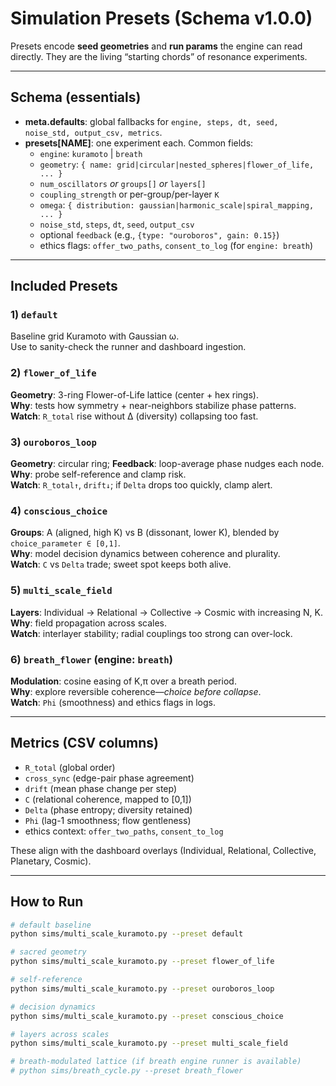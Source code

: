 # Simulation Presets (Schema v1.0.0)

Presets encode **seed geometries** and **run params** the engine can read directly.
They are the living “starting chords” of resonance experiments.

---

## Schema (essentials)

- **meta.defaults**: global fallbacks for `engine, steps, dt, seed, noise_std, output_csv, metrics`.
- **presets[NAME]**: one experiment each. Common fields:
  - `engine`: `kuramoto` | `breath`
  - `geometry`: `{ name: grid|circular|nested_spheres|flower_of_life, ... }`
  - `num_oscillators` *or* `groups[]` *or* `layers[]`
  - `coupling_strength` or per-group/per-layer `K`
  - `omega`: `{ distribution: gaussian|harmonic_scale|spiral_mapping, ... }`
  - `noise_std`, `steps`, `dt`, `seed`, `output_csv`
  - optional `feedback` (e.g., `{type: "ouroboros", gain: 0.15}`)
  - ethics flags: `offer_two_paths`, `consent_to_log` (for `engine: breath`)

---

## Included Presets

### 1) `default`
Baseline grid Kuramoto with Gaussian ω.  
Use to sanity-check the runner and dashboard ingestion.

### 2) `flower_of_life`
**Geometry**: 3-ring Flower-of-Life lattice (center + hex rings).  
**Why**: tests how symmetry + near-neighbors stabilize phase patterns.  
**Watch**: `R_total` rise without Δ (diversity) collapsing too fast.

### 3) `ouroboros_loop`
**Geometry**: circular ring; **Feedback**: loop-average phase nudges each node.  
**Why**: probe self-reference and clamp risk.  
**Watch**: `R_total↑`, `drift↓`; if `Delta` drops too quickly, clamp alert.

### 4) `conscious_choice`
**Groups**: A (aligned, high K) vs B (dissonant, lower K), blended by `choice_parameter ∈ [0,1]`.  
**Why**: model decision dynamics between coherence and plurality.  
**Watch**: `C` vs `Delta` trade; sweet spot keeps both alive.

### 5) `multi_scale_field`
**Layers**: Individual → Relational → Collective → Cosmic with increasing N, K.  
**Why**: field propagation across scales.  
**Watch**: interlayer stability; radial couplings too strong can over-lock.

### 6) `breath_flower` (engine: `breath`)
**Modulation**: cosine easing of K,π over a breath period.  
**Why**: explore reversible coherence—*choice before collapse*.  
**Watch**: `Phi` (smoothness) and ethics flags in logs.

---

## Metrics (CSV columns)

- `R_total` (global order)  
- `cross_sync` (edge-pair phase agreement)  
- `drift` (mean phase change per step)  
- `C` (relational coherence, mapped to [0,1])  
- `Delta` (phase entropy; diversity retained)  
- `Phi` (lag-1 smoothness; flow gentleness)  
- ethics context: `offer_two_paths`, `consent_to_log`

These align with the dashboard overlays (Individual, Relational, Collective, Planetary, Cosmic).

---

## How to Run

```bash
# default baseline
python sims/multi_scale_kuramoto.py --preset default

# sacred geometry
python sims/multi_scale_kuramoto.py --preset flower_of_life

# self-reference
python sims/multi_scale_kuramoto.py --preset ouroboros_loop

# decision dynamics
python sims/multi_scale_kuramoto.py --preset conscious_choice

# layers across scales
python sims/multi_scale_kuramoto.py --preset multi_scale_field

# breath-modulated lattice (if breath engine runner is available)
# python sims/breath_cycle.py --preset breath_flower
